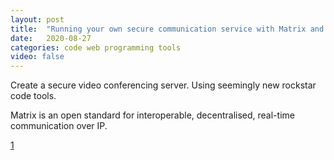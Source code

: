 ```yaml
---
layout: post
title:  "Running your own secure communication service with Matrix and Jitsi"
date:   2020-08-27
categories: code web programming tools
video: false
---
```


Create a secure video conferencing server.  Using seemingly new rockstar code tools.

Matrix is an open standard for interoperable, decentralised, real-time communication over IP.

[1]

[1]: //matrix.org/blog/2020/04/06/running-your-own-secure-communication-service-with-matrix-and-jitsi
